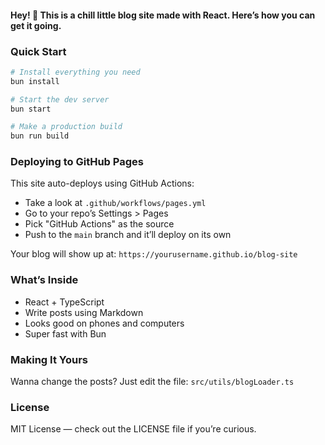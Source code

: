 #### Hey! 👋 This is a chill little blog site made with React. Here’s how you can get it going.

### Quick Start

```bash
# Install everything you need
bun install

# Start the dev server
bun start

# Make a production build
bun run build
```

### Deploying to GitHub Pages

This site auto-deploys using GitHub Actions:

- Take a look at `.github/workflows/pages.yml`
- Go to your repo’s Settings > Pages
- Pick "GitHub Actions" as the source
- Push to the `main` branch and it’ll deploy on its own

Your blog will show up at: `https://yourusername.github.io/blog-site`

### What’s Inside

- React + TypeScript
- Write posts using Markdown
- Looks good on phones and computers
- Super fast with Bun


### Making It Yours

Wanna change the posts?
Just edit the file: `src/utils/blogLoader.ts`

### License

MIT License — check out the LICENSE file if you’re curious.
